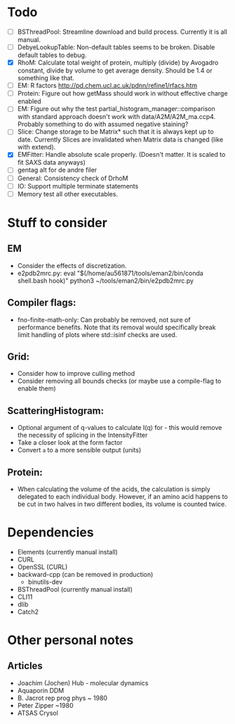 # Todo
 * [ ]  BSThreadPool: Streamline download and build process. Currently it is all manual. 
 * [ ]  DebyeLookupTable: Non-default tables seems to be broken. Disable default tables to debug. 
 * [x]  RhoM: Calculate total weight of protein, multiply (divide) by Avogadro constant, divide by volume to get average density. Should be 1.4 or something like that. 
 * [ ]  EM: R factors http://pd.chem.ucl.ac.uk/pdnn/refine1/rfacs.htm
 * [ ]  Protein: Figure out how getMass should work in without effective charge enabled
 * [ ]  EM: Figure out why the test partial_histogram_manager::comparison with standard approach doesn't work with data/A2M/A2M_ma.ccp4. Probably something to do with assumed negative staining?
 * [ ]  Slice: Change storage to be Matrix<T>* such that it is always kept up to date. Currently Slices are invalidated when Matrix data is changed (like with extend). 
 * [x]  EMFitter: Handle absolute scale properly. (Doesn't matter. It is scaled to fit SAXS data anyways)
 * [ ]  gentag alt for de andre filer
 * [ ]  General: Consistency check of DrhoM
 * [ ]  IO: Support multiple terminate statements
 * [ ]  Memory test all other executables.

# Stuff to consider
## EM
 * Consider the effects of discretization. 
 * e2pdb2mrc.py: 
 	eval "$(/home/au561871/tools/eman2/bin/conda shell.bash hook)"
	python3 ~/tools/eman2/bin/e2pdb2mrc.py
	
## Compiler flags:
 * fno-finite-math-only: Can probably be removed, not sure of performance benefits. Note that its removal would specifically break limit handling of plots where std::isinf checks are used. 

## Grid:
 * Consider how to improve culling method
 * Consider removing all bounds checks (or maybe use a compile-flag to enable them)

## ScatteringHistogram:
 * Optional argument of q-values to calculate I(q) for - this would remove the necessity of splicing in the IntensityFitter
 * Take a closer look at the form factor
 * Convert `a` to a more sensible output (units)

## Protein: 
 * When calculating the volume of the acids, the calculation is simply delegated to each individual body. However, if an amino acid happens to be cut in two halves in two different bodies, its volume is counted twice. 

# Dependencies
 * Elements (currently manual install)
 * CURL
 * OpenSSL (CURL)
 * backward-cpp (can be removed in production)
	* binutils-dev
 * BSThreadPool (currently manual install)
 * CLI11
 * dlib
 * Catch2

# Other personal notes
## Articles
 * Joachim (Jochen) Hub - molecular dynamics
 * Aquaporin DDM
 * B. Jacrot rep prog phys ~ 1980
 * Peter Zipper ~1980
 * ATSAS Crysol
